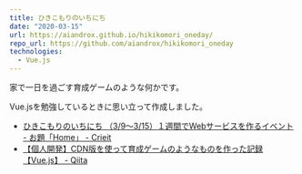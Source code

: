 ```yaml
---
title: ひきこもりのいちにち
date: "2020-03-15"
url: https://aiandrox.github.io/hikikomori_oneday/
repo_url: https://github.com/aiandrox/hikikomori_oneday
technologies:
  - Vue.js
---
```


家で一日を過ごす育成ゲームのような何かです。

Vue.jsを勉強しているときに思い立って作成しました。

- [ひきこもりのいちにち （3/9～3/15）１週間でWebサービスを作るイベント - お題「Home」 - Crieit](https://crieit.net/boards/web1week-202003/92dca4690bdf3f3e98638e85b28220ce)
- [【個人開発】CDN版を使って育成ゲームのようなものを作った記録【Vue\.js】 - Qiita](https://qiita.com/aiandrox/items/a29181955d756561d63c)
